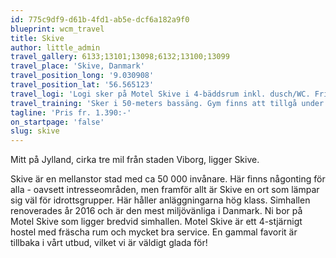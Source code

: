 ```yaml
---
id: 775c9df9-d61b-4fd1-ab5e-dcf6a182a9f0
blueprint: wcm_travel
title: Skive
author: little_admin
travel_gallery: 6133;13101;13098;6132;13100;13099
travel_place: 'Skive, Danmark'
travel_position_long: '9.030908'
travel_position_lat: '56.565123'
travel_logi: 'Logi sker på Motel Skive i 4-bäddsrum inkl. dusch/WC. Fritt Wi-Fi och tillgång till kök och samlingsrum. Frukost serveras vid boendet, lunch/middag vid simhallen. 2-bäddsrum mot tillägg.'
travel_training: 'Sker i 50-meters bassäng. Gym finns att tillgå under ordinarie öppettider. Här finns även flera inomhushallar, fotbollsplaner och friidrottsstadion.'
tagline: 'Pris fr. 1.390:-'
on_startpage: 'false'
slug: skive
---
```

<p>Mitt på Jylland, cirka tre mil från staden Viborg, ligger Skive.</p>
<p>Skive är en mellanstor stad med ca 50 000 invånare. Här finns någonting för alla - oavsett intresseområden, men framför allt är Skive en ort som lämpar sig väl för idrottsgrupper. Här håller anläggningarna hög klass. Simhallen renoverades år 2016 och är den mest miljövänliga i Danmark. Ni bor på Motel Skive som ligger bredvid simhallen. Motel Skive är ett 4-stjärnigt hostel med fräscha rum och mycket bra service. En gammal favorit är tillbaka i vårt utbud, vilket vi är väldigt glada för!</p>

